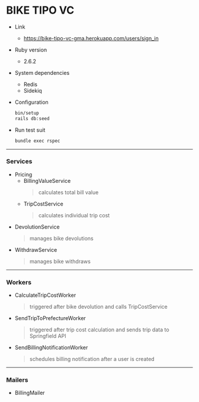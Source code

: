 # BIKE TIPO VC

- Link
  - https://bike-tipo-vc-gma.herokuapp.com/users/sign_in

- Ruby version
  - 2.6.2

- System dependencies 
  - Redis
  - Sidekiq

- Configuration

  ```sh
  bin/setup
  rails db:seed
  ```
- Run test suit

  ```sh
  bundle exec rspec
  ```
 
---

### Services
  - Pricing
    - BillingValueService
      > calculates total bill value
    - TripCostService
      > calculates individual trip cost
  - DevolutionService
    > manages bike devolutions
  - WithdrawService
    > manages bike withdraws

---

### Workers
  - CalculateTripCostWorker
    > triggered after bike devolution and calls TripCostService
  - SendTripToPrefectureWorker
    > triggered after trip cost calculation and sends trip data to Springfield API
  - SendBillingNotificationWorker
    > schedules billing notification after a user is created
  
---

### Mailers
  - BillingMailer
